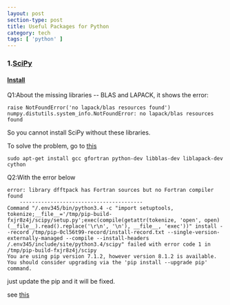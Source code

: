 ```yaml
---
layout: post
section-type: post
title: Useful Packages for Python
category: tech
tags: [ 'python' ]
---
```


### 1.[SciPy](http://www.scipy.org)
#### [Install](http://www.scipy.org/install.html)

Q1:About the missing libraries -- BLAS and LAPACK,
it shows the error:
```
raise NotFoundError('no lapack/blas resources found')
numpy.distutils.system_info.NotFoundError: no lapack/blas resources found
```
So you cannot install SciPy without these libraries.

To solve the problem, go to [this](http://www.scipy.org/scipylib/building/linux.html#debian-ubuntu)
```
sudo apt-get install gcc gfortran python-dev libblas-dev liblapack-dev cython
```

Q2:With the error below

```
error: library dfftpack has Fortran sources but no Fortran compiler found
    ----------------------------------------
Command "/.env345/bin/python3.4 -c "import setuptools, tokenize;__file__='/tmp/pip-build-fxjr8z4j/scipy/setup.py';exec(compile(getattr(tokenize, 'open', open)(__file__).read().replace('\r\n', '\n'), __file__, 'exec'))" install --record /tmp/pip-0cl56t99-record/install-record.txt --single-version-externally-managed --compile --install-headers /.env345/include/site/python3.4/scipy" failed with error code 1 in /tmp/pip-build-fxjr8z4j/scipy
You are using pip version 7.1.2, however version 8.1.2 is available.
You should consider upgrading via the 'pip install --upgrade pip' command.
```

just update the pip and it will be fixed.

see [this](https://github.com/scipy/scipy/issues/4102)